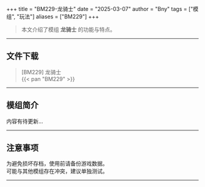 +++
title = "BM229-龙骑士"
date = "2025-03-07"
author = "Bny"
tags = ["模组", "玩法"]
aliases = ["BM229"]
+++

> 本文介绍了模组 **龙骑士** 的功能与特点。

---

## 文件下载

> [BM229] 龙骑士  
{{< pan "BM229" >}}  

---

## 模组简介

>  
内容有待更新...  

---

## 注意事项

>  
为避免损坏存档，使用前请备份游戏数据。  
可能与其他模组存在冲突，建议单独测试。  

---

